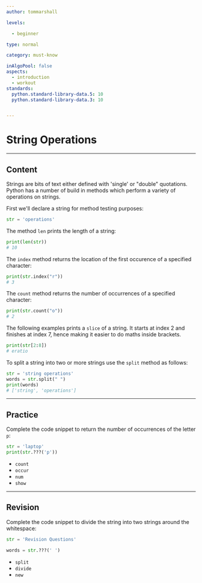 ```yaml
---
author: tommarshall

levels:

  - beginner

type: normal

category: must-know

inAlgoPool: false
aspects:
  - introduction
  - workout
standards:
  python.standard-library-data.5: 10
  python.standard-library-data.3: 10


---
```


# String Operations

---
## Content

Strings are bits of text either defined with 'single' or "double" quotations. Python has a number of build in methods which perform a variety of operations on strings.

First we'll declare a string for method testing purposes:
```python
str = 'operations'
```

The method `len` prints the length of a string:
```python
print(len(str))
# 10
```
The `index` method returns the location of the first occurence of a specified character:
```python
print(str.index("r"))
# 3
```

The `count` method returns the number of occurrences of a specified character:

```python
print(str.count("o"))
# 2
```
The following examples prints a `slice` of a string. It starts at index 2 and finishes at index 7, hence making it easier to do maths inside brackets.
```python
print(str[2:8])
# eratio
```
To split a string into two or more strings use the `split` method as follows:

```python
str = 'string operations'
words = str.split(" ")
print(words)
# ['string', 'operations']

```

---
## Practice

Complete the code snippet to return the number of occurrences of the letter `p`:
```python
str = 'laptop'
print(str.???('p'))
```

* `count`
* `occur`
* `num`
* `show`

---
## Revision

Complete the code snippet to divide the string into two strings around the whitespace:
```python
str = 'Revision Questions'

words = str.???(' ')
```

* `split`
* `divide`
* `new`
